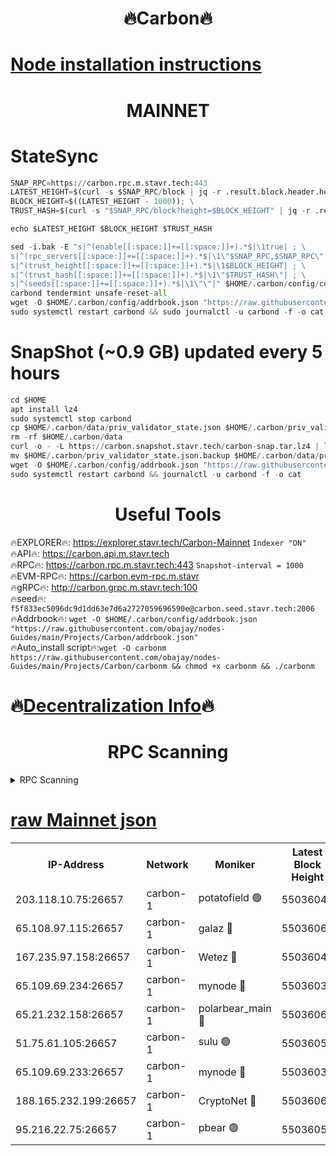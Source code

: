 <h1 align="center"> 🔥Carbon🔥</h1>

[Node installation instructions](https://github.com/obajay/nodes-Guides/tree/main/Projects/Carbon)
=
<h1 align="center"> MAINNET</h1>

# StateSync
```python
SNAP_RPC=https://carbon.rpc.m.stavr.tech:443
LATEST_HEIGHT=$(curl -s $SNAP_RPC/block | jq -r .result.block.header.height); \
BLOCK_HEIGHT=$((LATEST_HEIGHT - 1000)); \
TRUST_HASH=$(curl -s "$SNAP_RPC/block?height=$BLOCK_HEIGHT" | jq -r .result.block_id.hash)

echo $LATEST_HEIGHT $BLOCK_HEIGHT $TRUST_HASH

sed -i.bak -E "s|^(enable[[:space:]]+=[[:space:]]+).*$|\1true| ; \
s|^(rpc_servers[[:space:]]+=[[:space:]]+).*$|\1\"$SNAP_RPC,$SNAP_RPC\"| ; \
s|^(trust_height[[:space:]]+=[[:space:]]+).*$|\1$BLOCK_HEIGHT| ; \
s|^(trust_hash[[:space:]]+=[[:space:]]+).*$|\1\"$TRUST_HASH\"| ; \
s|^(seeds[[:space:]]+=[[:space:]]+).*$|\1\"\"|" $HOME/.carbon/config/config.toml
carbond tendermint unsafe-reset-all
wget -O $HOME/.carbon/config/addrbook.json "https://raw.githubusercontent.com/obajay/nodes-Guides/main/Projects/Carbon/addrbook.json"
sudo systemctl restart carbond && sudo journalctl -u carbond -f -o cat
```
# SnapShot (~0.9 GB) updated every 5 hours
```python
cd $HOME
apt install lz4
sudo systemctl stop carbond
cp $HOME/.carbon/data/priv_validator_state.json $HOME/.carbon/priv_validator_state.json.backup
rm -rf $HOME/.carbon/data
curl -o - -L https://carbon.snapshot.stavr.tech/carbon-snap.tar.lz4 | lz4 -c -d - | tar -x -C $HOME/.carbon --strip-components 2
mv $HOME/.carbon/priv_validator_state.json.backup $HOME/.carbon/data/priv_validator_state.json
wget -O $HOME/.carbon/config/addrbook.json "https://raw.githubusercontent.com/obajay/nodes-Guides/main/Projects/Carbon/addrbook.json"
sudo systemctl restart carbond && journalctl -u carbond -f -o cat
```

 <h1 align="center"> Useful Tools</h1>

🔥EXPLORER🔥:     https://explorer.stavr.tech/Carbon-Mainnet        `Indexer "ON"` \
🔥API🔥:          https://carbon.api.m.stavr.tech \
🔥RPC🔥:          https://carbon.rpc.m.stavr.tech:443              `Snapshot-interval = 1000` \
🔥EVM-RPC🔥:      https://carbon.evm-rpc.m.stavr \
🔥gRPC🔥:         http://carbon.grpc.m.stavr.tech:100 \
🔥seed🔥:      `f5f833ec5096dc9d1dd63e7d6a2727059696590e@carbon.seed.stavr.tech:2006` \
🔥Addrbook🔥:  `wget -O $HOME/.carbon/config/addrbook.json "https://raw.githubusercontent.com/obajay/nodes-Guides/main/Projects/Carbon/addrbook.json"` \
🔥Auto_install script🔥:`wget -O carbonm https://raw.githubusercontent.com/obajay/nodes-Guides/main/Projects/Carbon/carbonm && chmod +x carbonm && ./carbonm`

🔥[Decentralization Info](https://github.com/obajay/StateSync-snapshots/tree/main/Projects/Carbon/Decentralization)🔥
=
<h1 align="center"> RPC Scanning</h1>

<details>
<summary>RPC Scanning</summary>

<h2 align="center"> We scan nodes in real time every 4 hours. And we provide the final result of RPC endpoints.
We cannot influence the operation of these nodes in any way. </h2>


```python
If Voting Power is higher than 0 --> then the Node is a validator of the network and may be subject to attack and be a potential threat to the chain.
```
```python
We marked such validators with a red symbol
```

</details>

[raw Mainnet json](https://rpc-check.carbonm.stavr.tech/carbonm/rpc-carbonm-result.json)
=


<table><tr><th>IP-Address</th><th>Network</th><th>Moniker</th><th>Latest Block Height</th><th>Earliest Block Height</th><th>Catching Up</th><th>Tx Index</th><th>Voting Power</th><th>Scan Time</th></tr><tr><td>203.118.10.75:26657</td><td>carbon-1</td><td>potatofield 🟢</td><td>55036044</td><td>21164241</td><td>False</td><td>on</td><td>0</td><td>2024-03-18T16:39:49.181228727UTC</td></tr><tr><td>65.108.97.115:26657</td><td>carbon-1</td><td>galaz 🔴</td><td>55036060</td><td>47374001</td><td>False</td><td>on</td><td>10572958277</td><td>2024-03-18T16:40:21.411402800UTC</td></tr><tr><td>167.235.97.158:26657</td><td>carbon-1</td><td>Wetez 🔴</td><td>55036046</td><td>48067570</td><td>False</td><td>on</td><td>1374260503</td><td>2024-03-18T16:39:55.514352820UTC</td></tr><tr><td>65.109.69.234:26657</td><td>carbon-1</td><td>mynode 🔴</td><td>55036039</td><td>53160001</td><td>False</td><td>off</td><td>12067872793</td><td>2024-03-18T16:39:38.075428837UTC</td></tr><tr><td>65.21.232.158:26657</td><td>carbon-1</td><td>polarbear_main 🔴</td><td>55036062</td><td>54286001</td><td>False</td><td>on</td><td>10705741290</td><td>2024-03-18T16:40:26.075005110UTC</td></tr><tr><td>51.75.61.105:26657</td><td>carbon-1</td><td>sulu 🟢</td><td>55036050</td><td>54542001</td><td>False</td><td>off</td><td>0</td><td>2024-03-18T16:40:04.495749827UTC</td></tr><tr><td>65.109.69.233:26657</td><td>carbon-1</td><td>mynode 🔴</td><td>55036038</td><td>54660001</td><td>False</td><td>off</td><td>8098684113</td><td>2024-03-18T16:39:37.773064856UTC</td></tr><tr><td>188.165.232.199:26657</td><td>carbon-1</td><td>CryptoNet 🔴</td><td>55036062</td><td>54710001</td><td>False</td><td>off</td><td>3508369503</td><td>2024-03-18T16:40:25.755664277UTC</td></tr><tr><td>95.216.22.75:26657</td><td>carbon-1</td><td>pbear 🟢</td><td>55036053</td><td>54930001</td><td>False</td><td>on</td><td>0</td><td>2024-03-18T16:40:08.908699512UTC</td></tr></table>
